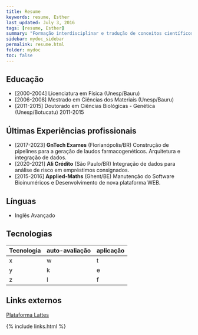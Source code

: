 ```yaml
---
title: Resume
keywords: resume, Esther
last_updated: July 3, 2016
tags: [resume, Esther]
summary: "Formação interdisciplinar e tradução de conceitos científicos em práticas empresariais"
sidebar: mydoc_sidebar
permalink: resume.html
folder: mydoc
toc: false
---
```


## Educação
- \[2000-2004\] Licenciatura em Física (Unesp/Bauru)
- \[2006-2008\] Mestrado em Ciências dos Materiais (Unesp/Bauru)
- \[2011-2015\] Doutorado em Ciências Biológicas - Genética (Unesp/Botucatu) 2011-2015

## Últimas Experiências profissionais
- \[2017-2023\] **GnTech Exames** (Florianópolis/BR) Construção de pipelines para a geração de laudos farmacogenéticos. Arquitetura e integração de dados.
- \[2020-2021\] **Ali Crédito** (São Paulo/BR) Integração de dados para análise de risco em empréstimos consignados.
- \[2015-2016\] **Applied-Maths** (Ghent/BE) Manutenção do Software Bioinuméricos e Desenvolvimento de nova plataforma WEB.

## Línguas
- Inglês Avançado

## Tecnologias

| Tecnologia | auto-avaliação | aplicação |
|------------|----------------|-----------|
| x          | w              | t         |
| y          | k              | e         |
| z          | l              | f         |

## Links externos
[Plataforma Lattes](http://lattes.cnpq.br/4959316579603777)


{% include links.html %}
